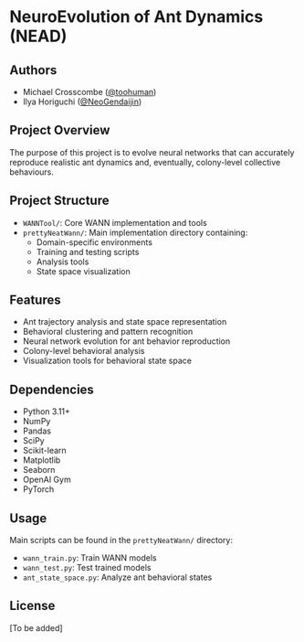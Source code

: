 # NeuroEvolution of Ant Dynamics (NEAD)

## Authors
- Michael Crosscombe ([@toohuman](https://github.com/toohuman))
- Ilya Horiguchi ([@NeoGendaijin](https://github.com/NeoGendaijin))

## Project Overview
The purpose of this project is to evolve neural networks that can accurately reproduce realistic ant dynamics and, eventually, colony-level collective behaviours.

## Project Structure
- `WANNTool/`: Core WANN implementation and tools
- `prettyNeatWann/`: Main implementation directory containing:
  - Domain-specific environments
  - Training and testing scripts
  - Analysis tools
  - State space visualization

## Features
- Ant trajectory analysis and state space representation
- Behavioral clustering and pattern recognition
- Neural network evolution for ant behavior reproduction
- Colony-level behavioral analysis
- Visualization tools for behavioral state space

## Dependencies
- Python 3.11+
- NumPy
- Pandas
- SciPy
- Scikit-learn
- Matplotlib
- Seaborn
- OpenAI Gym
- PyTorch

## Usage
Main scripts can be found in the `prettyNeatWann/` directory:
- `wann_train.py`: Train WANN models
- `wann_test.py`: Test trained models
- `ant_state_space.py`: Analyze ant behavioral states

## License
[To be added]
